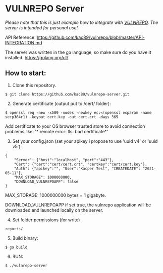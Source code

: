 # VULNRΞPO Server

*Please note that this is just example how to integrate with [VULNRΞPO](https://github.com/kac89/vulnrepo). The server is intended for personal use!*

API Reference: https://github.com/kac89/vulnrepo/blob/master/API-INTEGRATION.md

The server was written in the go language, so make sure do you have it installed. https://golang.org/dl/

## How to start:

1. Clone this repository.
```
$ git clone https://github.com/kac89/vulnrepo-server.git
```

2. Generate certificate (output put to /cert/ folder):
```
$ openssl req -new -x509 -nodes -newkey ec:<(openssl ecparam -name secp384r1) -keyout cert.key -out cert.crt -days 365
```
Add certificate to your OS browser trusted store to avoid connection problems like: '* remote error: tls: bad certificate*'

3. Set your config.json (set your apikey i propose to use 'uuid v4' or 'uuid v5'):
```
{
    "Server": {"host":"localhost", "port":"443"},
    "Cert": {"cert":"cert/cert.crt", "certkey":"cert/cert.key"},
    "Auth": {"apikey":"", "User":"Kacper Test", "CREATEDATE": "2021-05-11"},
    "MAX_STORAGE": 1000000000,
    "DOWNLOAD_VULNREPOAPP": false
}
```
MAX_STORAGE: 1000000000 bytes = 1 gigabyte.

DOWNLOAD_VULNREPOAPP if set true, the vulnrepo application will be downloaded and launched locally on the server.

4. Set folder permissions (for write) 
```
reports/
```

5. Build binary:
```
$ go build
```

6. RUN:
```
$ ./vulnrepo-server
```
